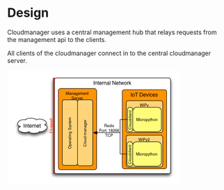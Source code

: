 Design
======

Cloudmanager uses a central management hub that relays requests
from the management api to the clients.

All clients of the cloudmanager connect in to the central cloudmanager
server.

![Architecture Diagram](static/architecture.png)

